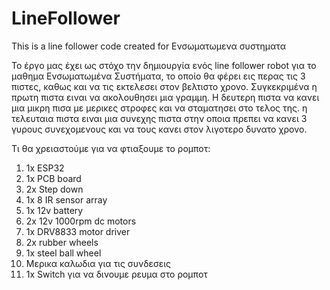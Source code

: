 # LineFollower
This is a line follower code created for Ενσωματωμενα συστηματα

Το έργο μας έχει ως στόχο την δημιουργία ενός line follower robot για το μαθημα Ενσωματωμένα Συστήματα, το οποίο θα φέρει εις περας τις 3 πιστες, καθως και να τις εκτελεσει στον βελτιστο χρονο. Συγκεκριμένα η πρωτη πιστα ειναι να ακολουθησει μια γραμμη. Η δευτερη πιστα να κανει μια μικρη πισα με μερικες στροφες και να σταματησει στο τελος της. η τελευταια πιστα ειναι μια συνεχης πιστα στην οποια πρεπει να κανει 3 γυρους συνεχομενους και να τους κανει στον λιγοτερο δυνατο χρονο.

Τι θα χρειαστούμε για να φτιαξουμε το ρομποτ:
  1) 1x ESP32
  2) 1x PCB board
  3) 2x Step down
  4) 1x 8 IR sensor array 
  5) 1x 12v battery
  6) 2x 12v 1000rpm dc motors
  7) 1x DRV8833 motor driver
  8) 2x rubber wheels
  9) 1x steel ball wheel
  10) Μερικα καλωδια για τις συνδεσεις
  11) 1x Switch για να δινουμε ρευμα στο ρομποτ
